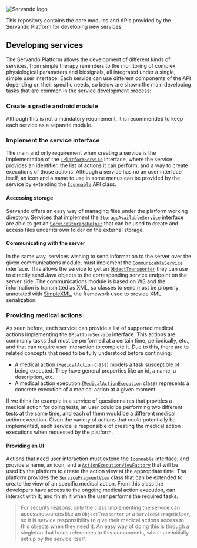 ![Servando logo](http://proxectos.citius.usc.es/servando/wp-content/images/servando_platform_logo.png)

This repository contains the core modules and APIs provided by the Servando Platform for developing new services.

Developing services
---------------------
The Servando Platform allows the development of different kinds of services, from simple therapy reminders to the monitoring of complex physiological parameters and biosignals, all integrated under a single, simple user interface.
Each service can use different components of the API depending on their specific needs, so below are shown the main developing tasks that are common in the service development process:

### Create a gradle android module
Although this is not a mandatory requirement, it is recommended to keep each service as a separate module.

### Implement the service interface
The main and only requirement when creating a service is the implementation of the [`IPlatformService`](src/main/src/es/usc/citius/servando/android/models/services/IPlatformService.java) interface, where the service provides an identifier, the list of actions it can perform, and a way to create executions of those actions.
Although a service has no an user interface itself, an icon and a name to use in some menus can be provided by the service by extending the [`Iconnable`](src/main/src/es/usc/citius/servando/android/ui/Iconnable.java) API class.

#### Accessing storage
Servando offers an easy way of managing files under the platform working directory. Services that implement the [`StorageAvailableService`](src/main/src/es/usc/citius/servando/android/models/services/StorageAvailableService.java) interface are able to get an [`ServiceStorageHelper`](src/main/src/es/usc/citius/servando/android/services/ServiceStorageHelper.java) that can be used to create and access files under its own folder on the external storage.

#### Communicating with the server
In the same way, services wishing to send information to the server over the given communications module, must implement the [`CommunicableService`](src/main/src/es/usc/citius/servando/android/communications/CommunicableService.java) interface. This allows the service to get an [`ObjectTransporter`](src/main/src/es/usc/citius/servando/android/communications/ObjectTransporter.java) they can use to directly send Java objects to the corresponding service endpoint on the server side.
The communications module is based on WS and the information is transmitted as XML, so classes to send must be properly annotated with [SimpleXML](http://simple.sourceforge.net/), the framework used to provide XML serialization.

### Providing medical actions
As seen before, each service can provide a list of supported medical actions implementing the `IPlatformService` interface. This actions are commonly tasks that must be performed at a certain time, periodically, etc., and that can require user interaction to complete it. Due to this, there are to related concepts that need to be fully understood before continuing:

* A medical action ([`MedicalAction`](src/main/src/es/usc/citius/servando/android/models/protocol/MedicalAction.java) class) models a task susceptible of being executed. They have general properties like an id, a name, a description, etc.
* A medical action execution ([`MedicalActionExecution`](src/main/src/es/usc/citius/servando/android/models/protocol/MedicalActionExecution.java) class) represents a concrete execution of a medical action at a given moment.

If we think for example in a service of questionnaires that provides a medical action for doing tests, an user could be performing two different tests at the same time, and each of them would be a different medical action execution.
Given the variety of actions that could potentially be implemented, each service is responsible of creating the medical action executions when requested by the platform.

#### Providing an UI
Actions that need user interaction must extend the [`Iconnable`](src/main/src/es/usc/citius/servando/android/ui/Iconnable.java) interface, and provide a name, an icon, and a [`ActionExecutionViewFactory`](src/main/src/es/usc/citius/servando/android/ui/ActionExecutionViewFactory.java) that will be used by the platform to create the action view at the appropriate time.
Tha platform provides the [`ServiceFragmentView`](src/main/src/es/usc/citius/servando/android/ui/ServiceFragmentView.java) class that can be extended to create the view of an specific medical action. From this class the developers have access to the ongoing medical action execution, can interact with it, and finish it when the user performs the required tasks.

> For security reasons, only the class implementing the service can access resources like an `ObjectTrasporter` or a `ServiceStorageHelper`, so it is service responsibility to give their medical actions access to this objects when they need it.
> An easy way of doing this is through a singleton that holds references to this components, which are initially set up by the service itself.
